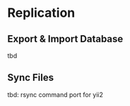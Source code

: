 Replication
===========

## Export & Import Database

tbd

## Sync Files

tbd: rsync command port for yii2